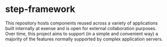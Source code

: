 # step-framework

This repository hosts components reused across a variety of applications built internally at exense and is open for external collaboration purposes. Over time, this project aims to support (in a simple and convenient way) a majority of the features normally supported by complex application servers.